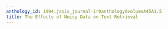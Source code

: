 ```yaml
---
anthology_id: 1994.jasis_journal-ir0anthology0volumeA45A1.5
title: The Effects of Noisy Data on Text Retrieval
---
```


